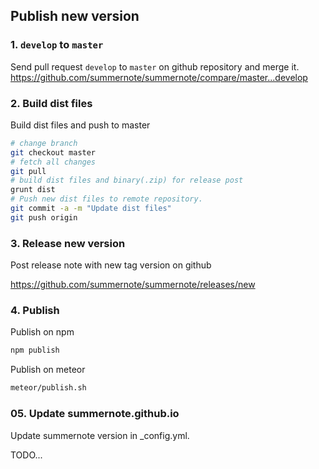 ## Publish new version

### 1. `develop` to `master`

Send pull request `develop` to `master` on github repository and merge it.
https://github.com/summernote/summernote/compare/master...develop

### 2. Build dist files

Build dist files and push to master
```bash
# change branch
git checkout master
# fetch all changes
git pull
# build dist files and binary(.zip) for release post
grunt dist
# Push new dist files to remote repository.
git commit -a -m "Update dist files"
git push origin
```

### 3. Release new version
Post release note with new tag version on github

https://github.com/summernote/summernote/releases/new

### 4. Publish

Publish on npm
```bash
npm publish
```

Publish on meteor
```bash
meteor/publish.sh
```

### 05. Update summernote.github.io
Update summernote version in _config.yml.

TODO...

